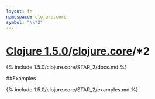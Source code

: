 ```yaml
---
layout: fn
namespace: clojure.core
symbol: "\\*2"
---
```


# [Clojure 1.5.0](../../)/[clojure.core](../)/\*2

{% include 1.5.0/clojure.core/STAR_2/docs.md %}

##Examples

{% include 1.5.0/clojure.core/STAR_2/examples.md %}


